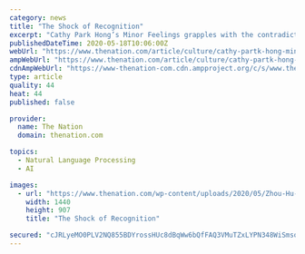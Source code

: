 ```yaml
---
category: news
title: "The Shock of Recognition"
excerpt: "Cathy Park Hong’s Minor Feelings grapples with the contradictions of Asian American experience in order to tell a story of solidarity."
publishedDateTime: 2020-05-18T10:06:00Z
webUrl: "https://www.thenation.com/article/culture/cathy-partk-hong-minor-feelings-asian-american-reckoning-review/"
ampWebUrl: "https://www.thenation.com/article/culture/cathy-partk-hong-minor-feelings-asian-american-reckoning-review/tnamp/"
cdnAmpWebUrl: "https://www-thenation-com.cdn.ampproject.org/c/s/www.thenation.com/article/culture/cathy-partk-hong-minor-feelings-asian-american-reckoning-review/tnamp/"
type: article
quality: 44
heat: 44
published: false

provider:
  name: The Nation
  domain: thenation.com

topics:
  - Natural Language Processing
  - AI

images:
  - url: "https://www.thenation.com/wp-content/uploads/2020/05/Zhou-Hu-ftr_img.jpg"
    width: 1440
    height: 907
    title: "The Shock of Recognition"

secured: "cJRLyeMO0PLV2NQ855BDYrossHUc8dBqWw6bQfFAQ3VMuTZxLYPN348WiSmso2nwVlSab3lSjixeiDO+4sXSUcXUXgi1dqN5gt7HsmhsOYuLke+dcZU/n+LUzUXv4+NpEZRbPfGoOqJ57mMn1jiSCNz0SrXnbp5uPDM3gbFj8r8knU6UNv+8oVd95zVU+cBTH4mWpGS/jrseimiTQGEK2m3MEF6YydNnm56ajRfF4fCSxE91sDJdnkoZNhrh5LpvIGml0MBRC/WT1JAAX9/yfjpe9DIoOrnwGC98U2NhiLY1Yvw77TIDk58cVysx30Tu;WF14ugI5V/gl/uVGVvQTgw=="
---
```


